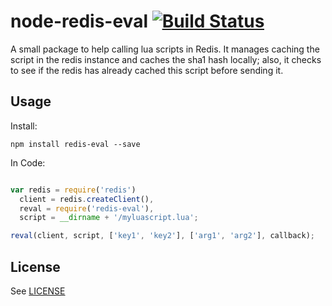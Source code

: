 node-redis-eval  [![Build Status][1]][2]
===============

A small package to help calling lua scripts in Redis. It manages caching the script in the redis instance and caches the sha1 hash locally; also, it checks to see if the redis has already cached this script before sending it.


## Usage

Install:

```
npm install redis-eval --save
```

In Code:

```javascript

var redis = require('redis')
  client = redis.createClient(),
  reval = require('redis-eval'),
  script = __dirname + '/myluascript.lua';

reval(client, script, ['key1', 'key2'], ['arg1', 'arg2'], callback);
```

## License

See [LICENSE](https://github.com/yanatan16/node-redis-eval)



[1]: https://travis-ci.org/yanatan16/node-redis-eval.png?branch=master
[2]: http://travis-ci.org/yanatan16/node-redis-eval